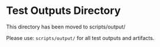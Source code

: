 # Test Outputs Directory

This directory has been moved to scripts/output/

Please use: `scripts/output/` for all test outputs and artifacts.

